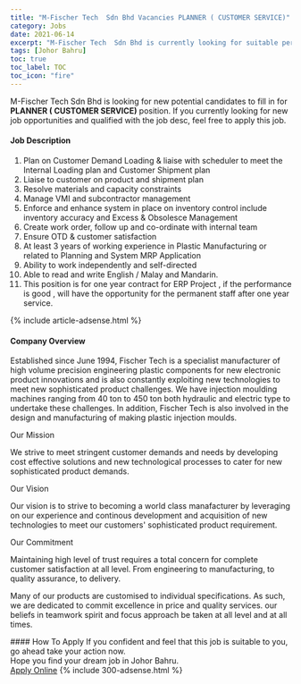 ```yaml
---
title: "M-Fischer Tech  Sdn Bhd Vacancies PLANNER ( CUSTOMER SERVICE)" 
category: Jobs 
date: 2021-06-14 
excerpt: "M-Fischer Tech  Sdn Bhd is currently looking for suitable person to fill in the PLANNER ( CUSTOMER SERVICE) which based in Johor Bahru" 
tags: [Johor Bahru] 
toc: true 
toc_label: TOC 
toc_icon: "fire" 
--- 
```


<p>M-Fischer Tech  Sdn Bhd is looking for new potential candidates to fill in for <b>PLANNER ( CUSTOMER SERVICE)</b> position. If you currently looking for new job opportunities and qualified with the job desc, feel free to apply this job.
</p><div><div><h4>Job Description</h4></div><div><div><span><div><ol><li>Plan on Customer Demand Loading &amp; liaise with scheduler to meet the Internal Loading plan and Customer Shipment plan</li><li>Liaise to customer on product and shipment plan &#160; &#160; &#160; &#160; &#160; &#160; &#160; &#160;</li><li>Resolve materials and capacity constraints &#160; &#160; &#160;</li><li>Manage VMI and subcontractor management &#160;</li><li>Enforce and enhance system in place on inventory control include inventory accuracy and Excess &amp; Obsolesce Management</li><li>Create work order, follow up and co-ordinate with internal team &#160;</li><li>Ensure OTD &amp; customer satisfaction &#160; &#160; &#160; &#160; &#160;</li><li>At least 3 years of working experience in Plastic Manufacturing or related to Planning and System MRP Application</li><li>Ability to work independently and self-directed &#160; &#160; &#160; &#160;</li><li>Able to read and write English / Malay and Mandarin.</li><li>This position is for one year contract for ERP Project , if the performance is good , will have the opportunity for the permanent staff after one year service. &#160; &#160; &#160; &#160;</li></ol></div></span></div></div></div> 
{% include article-adsense.html %} 
<div><div><h4>Company Overview</h4></div><div><div><span><div><p>Established since June 1994, Fischer Tech is a specialist manufacturer of high volume precision engineering plastic components for new electronic product innovations and is also constantly exploiting new technologies to meet new sophisticated product challenges. We have injection moulding machines ranging from 40 ton to 450 ton both hydraulic and electric type to undertake these challenges. In addition, Fischer Tech is also involved in the design and manufacturing of making plastic injection moulds.</p><p>Our Mission</p><p>We strive to meet stringent customer demands and needs by developing cost effective solutions and new technological processes to cater for new sophisticated product demands.</p><p>Our Vision</p><p>Our vision is to strive to becoming a world class manafacturer by leveraging on our experience and continous development and acquisition of new technologies to meet our customers' sophisticated product requirement.</p><p>Our Commitment</p><p>Maintaining high level of trust requires a total concern for complete customer satisfaction at all level. From engineering to manufacturing, to quality assurance, to delivery.</p><p>Many of our products are customised to individual specifications. As such, we are dedicated to commit excellence in price and quality services. our beliefs in teamwork spirit and focus approach be taken at all level and at all times.</p></div></span></div></div></div> 
#### How To Apply 
If you confident and feel that this job is suitable to you, go ahead take your action now. <br/> 
Hope you find your dream job in Johor Bahru. <br/> 
<a href="https://www.jobstreet.com.my/en/job/planner-customer-service-4590406?jobId=jobstreet-my-job-4590406&" class="btn btn--info" target="_blank" rel="nofollow noopenner">Apply Online</a> 
{% include 300-adsense.html %} 